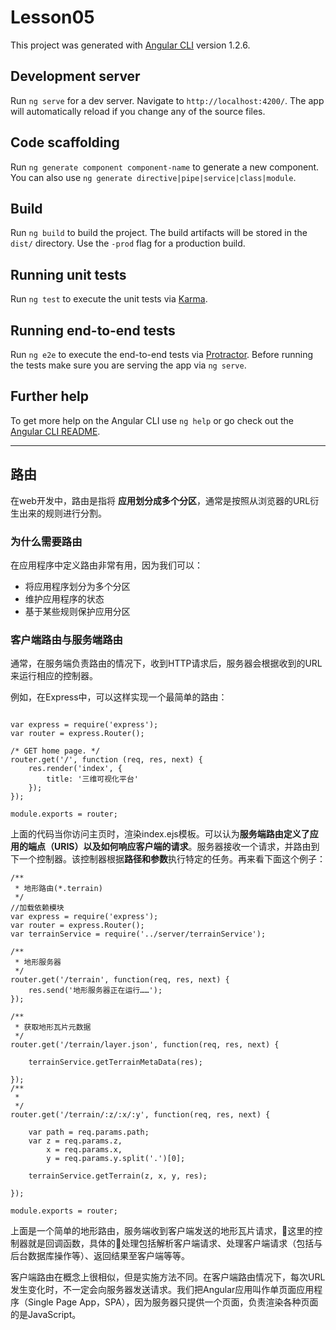 # Lesson05

This project was generated with [Angular CLI](https://github.com/angular/angular-cli) version 1.2.6.

## Development server

Run `ng serve` for a dev server. Navigate to `http://localhost:4200/`. The app will automatically reload if you change any of the source files.

## Code scaffolding

Run `ng generate component component-name` to generate a new component. You can also use `ng generate directive|pipe|service|class|module`.

## Build

Run `ng build` to build the project. The build artifacts will be stored in the `dist/` directory. Use the `-prod` flag for a production build.

## Running unit tests

Run `ng test` to execute the unit tests via [Karma](https://karma-runner.github.io).

## Running end-to-end tests

Run `ng e2e` to execute the end-to-end tests via [Protractor](http://www.protractortest.org/).
Before running the tests make sure you are serving the app via `ng serve`.

## Further help

To get more help on the Angular CLI use `ng help` or go check out the [Angular CLI README](https://github.com/angular/angular-cli/blob/master/README.md).

---
## 路由
在web开发中，路由是指将 **应用划分成多个分区**，通常是按照从浏览器的URL衍生出来的规则进行分割。  

### 为什么需要路由 
在应用程序中定义路由非常有用，因为我们可以：

- 将应用程序划分为多个分区
- 维护应用程序的状态
- 基于某些规则保护应用分区

### 客户端路由与服务端路由

通常，在服务端负责路由的情况下，收到HTTP请求后，服务器会根据收到的URL来运行相应的控制器。

例如，在Express中，可以这样实现一个最简单的路由：

```

var express = require('express');
var router = express.Router();

/* GET home page. */
router.get('/', function (req, res, next) {
    res.render('index', {
        title: '三维可视化平台'
    });
});

module.exports = router;
```
上面的代码当你访问主页时，渲染index.ejs模板。可以认为**服务端路由定义了应用的端点（URIS）以及如何响应客户端的请求**。服务器接收一个请求，并路由到下一个控制器。该控制器根据**路径和参数**执行特定的任务。再来看下面这个例子：

```
/**
 * 地形路由(*.terrain)
 */
//加载依赖模块
var express = require('express');
var router = express.Router();
var terrainService = require('../server/terrainService');

/**
 * 地形服务器
 */
router.get('/terrain', function(req, res, next) {
    res.send('地形服务器正在运行……');
});

/**
 * 获取地形瓦片元数据
 */
router.get('/terrain/layer.json', function(req, res, next) {

    terrainService.getTerrainMetaData(res);

});
/**
 * 
 */
router.get('/terrain/:z/:x/:y', function(req, res, next) {

    var path = req.params.path;
    var z = req.params.z,
        x = req.params.x,
        y = req.params.y.split('.')[0];

    terrainService.getTerrain(z, x, y, res);

});

module.exports = router;
```
上面是一个简单的地形路由，服务端收到客户端发送的地形瓦片请求，这里的控制器就是回调函数，具体的处理包括解析客户端请求、处理客户端请求（包括与后台数据库操作等）、返回结果至客户端等等。 

客户端路由在概念上很相似，但是实施方法不同。在客户端路由情况下，每次URL发生变化时，不一定会向服务器发送请求。我们把Angular应用叫作单页面应用程序（Single Page App，SPA），因为服务器只提供一个页面，负责渲染各种页面的是JavaScript。
